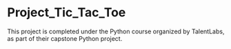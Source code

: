# Project_Tic_Tac_Toe
This project is completed under the Python course organized by TalentLabs, as part of their capstone Python project.
